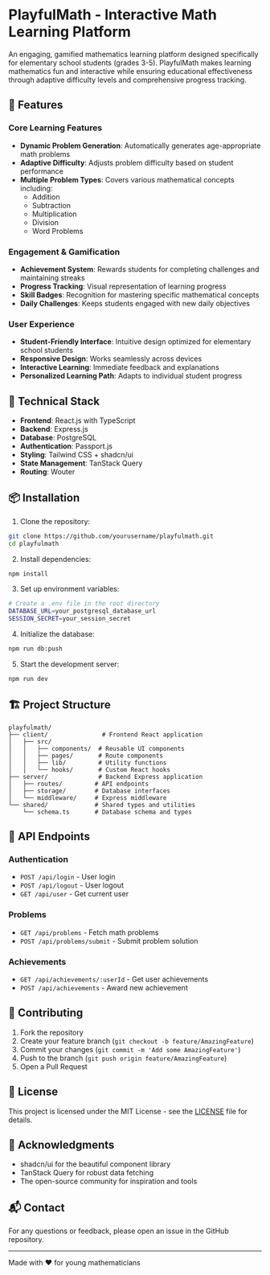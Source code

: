 # PlayfulMath - Interactive Math Learning Platform

An engaging, gamified mathematics learning platform designed specifically for elementary school students (grades 3-5). PlayfulMath makes learning mathematics fun and interactive while ensuring educational effectiveness through adaptive difficulty levels and comprehensive progress tracking.

## 🌟 Features

### Core Learning Features
- **Dynamic Problem Generation**: Automatically generates age-appropriate math problems
- **Adaptive Difficulty**: Adjusts problem difficulty based on student performance
- **Multiple Problem Types**: Covers various mathematical concepts including:
  - Addition
  - Subtraction
  - Multiplication
  - Division
  - Word Problems

### Engagement & Gamification
- **Achievement System**: Rewards students for completing challenges and maintaining streaks
- **Progress Tracking**: Visual representation of learning progress
- **Skill Badges**: Recognition for mastering specific mathematical concepts
- **Daily Challenges**: Keeps students engaged with new daily objectives

### User Experience
- **Student-Friendly Interface**: Intuitive design optimized for elementary school students
- **Responsive Design**: Works seamlessly across devices
- **Interactive Learning**: Immediate feedback and explanations
- **Personalized Learning Path**: Adapts to individual student progress

## 🚀 Technical Stack

- **Frontend**: React.js with TypeScript
- **Backend**: Express.js
- **Database**: PostgreSQL
- **Authentication**: Passport.js
- **Styling**: Tailwind CSS + shadcn/ui
- **State Management**: TanStack Query
- **Routing**: Wouter

## 📦 Installation

1. Clone the repository:
```bash
git clone https://github.com/yourusername/playfulmath.git
cd playfulmath
```

2. Install dependencies:
```bash
npm install
```

3. Set up environment variables:
```bash
# Create a .env file in the root directory
DATABASE_URL=your_postgresql_database_url
SESSION_SECRET=your_session_secret
```

4. Initialize the database:
```bash
npm run db:push
```

5. Start the development server:
```bash
npm run dev
```

## 🏗️ Project Structure

```
playfulmath/
├── client/               # Frontend React application
│   ├── src/
│   │   ├── components/  # Reusable UI components
│   │   ├── pages/       # Route components
│   │   ├── lib/         # Utility functions
│   │   └── hooks/       # Custom React hooks
├── server/              # Backend Express application
│   ├── routes/         # API endpoints
│   ├── storage/        # Database interfaces
│   └── middleware/     # Express middleware
└── shared/             # Shared types and utilities
    └── schema.ts       # Database schema and types
```

## 🔄 API Endpoints

### Authentication
- `POST /api/login` - User login
- `POST /api/logout` - User logout
- `GET /api/user` - Get current user

### Problems
- `GET /api/problems` - Fetch math problems
- `POST /api/problems/submit` - Submit problem solution

### Achievements
- `GET /api/achievements/:userId` - Get user achievements
- `POST /api/achievements` - Award new achievement

## 👥 Contributing

1. Fork the repository
2. Create your feature branch (`git checkout -b feature/AmazingFeature`)
3. Commit your changes (`git commit -m 'Add some AmazingFeature'`)
4. Push to the branch (`git push origin feature/AmazingFeature`)
5. Open a Pull Request

## 📄 License

This project is licensed under the MIT License - see the [LICENSE](LICENSE) file for details.

## 🙏 Acknowledgments

- shadcn/ui for the beautiful component library
- TanStack Query for robust data fetching
- The open-source community for inspiration and tools

## 📬 Contact

For any questions or feedback, please open an issue in the GitHub repository.

---
Made with ❤️ for young mathematicians
